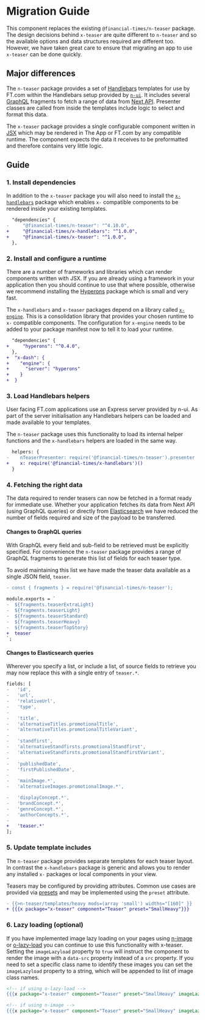 # Migration Guide

This component replaces the existing `@financial-times/n-teaser` package. The design decisions behind `x-teaser` are quite different to `n-teaser` and so the available options and data structures required are different too. However, we have taken great care to ensure that migrating an app to use `x-teaser` can be done quickly.

## Major differences

The `n-teaser` package provides a set of [Handlebars] templates for use by FT.com within the Handlebars setup provided by [`n-ui`][n-ui]. It includes several [GraphQL] fragments to fetch a range of data from [Next API]. Presenter classes are called from inside the templates include logic to select and format this data.

The `x-teaser` package provides a single configurable component written in [JSX] which may be rendered in The App or FT.com by any compatible runtime. The component expects the data it receives to be preformatted and therefore contains very little logic.

[Handlebars]: https://handlebarsjs.com/
[n-ui]: https://github.com/Financial-Times/n-ui
[GraphQL]: https://graphql.org/
[Next API]: https://github.com/Financial-Times/next-api
[JSX]: https://jasonformat.com/wtf-is-jsx/

## Guide

### 1. Install dependencies

In addition to the `x-teaser` package you will also need to install the [`x-handlebars`][x-handlebars] package which enables `x-` compatible components to be rendered inside your existing templates.

```diff
  "dependencies" {
-     "@financial-times/n-teaser": "^4.10.0",
+     "@financial-times/x-handlebars": "^1.0.0",
+     "@financial-times/x-teaser": "^1.0.0",
  },
```

[x-handlebars]: https://github.com/Financial-Times/x-dash/tree/master/packages/x-handlebars

### 2. Install and configure a runtime

There are a number of frameworks and libraries which can render components written with JSX. If you are already using a framework in your application then you should continue to use that where possible, otherwise we recommend installing the [Hyperons](https://www.npmjs.com/package/hyperons) package which is small and very fast.

The `x-handlebars` and `x-teaser` packages depend on a library called [`x-engine`][x-engine]. This is a consolidation library that provides your chosen runtime to `x-` compatible components. The configuration for `x-engine` needs to be added to your package manifest now to tell it to load your runtime.

```diff
  "dependencies" {
+     "hyperons": "^0.4.0",
  },
+  "x-dash": {
+    "engine": {
+      "server": "hyperons"
+    }
+  }
```

[x-engine]: https://github.com/Financial-Times/x-dash/tree/master/packages/x-handlebars

### 3. Load Handlebars helpers

User facing FT.com applications use an Express server provided by n-ui. As part of the server initialisation any Handlebars helpers can be loaded and made available to your templates.

The `n-teaser` package uses this functionality to load its internal helper functions and the `x-handlebars` helpers are loaded in the same way.

```diff
  helpers: {
-    nTeaserPresenter: require('@financial-times/n-teaser').presenter
+    x: require('@financial-times/x-handlebars')()
  }
```

### 4. Fetching the right data

The data required to render teasers can now be fetched in a format ready for immediate use. Whether your application fetches its data from Next API (using GraphQL queries) or directly from [Elasticsearch] we have reduced the number of fields required and size of the payload to be transferred.

[Elasticsearch]: https://github.com/Financial-Times/next-es-interface/

#### Changes to GraphQL queries

With GraphQL every field and sub-field to be retrieved must be explicitly specified. For convenience the `n-teaser` package provides a range of GraphQL fragments to generate this list of fields for each teaser type.

To avoid maintaining this list we have made the teaser data available as a single JSON field, `teaser`.

```diff
- const { fragments } = require('@financial-times/n-teaser');

module.exports = `
-  ${fragments.teaserExtraLight}
-  ${fragments.teaserLight}
-  ${fragments.teaserStandard}
-  ${fragments.teaserHeavy}
-  ${fragments.teaserTopStory}
+  teaser
`;
```

#### Changes to Elasticsearch queries

Wherever you specify a list, or include a list, of source fields to retrieve you may now replace this with a single entry of `teaser.*`.

```diff
fields: [
-   'id',
-   'url',
-   'relativeUrl',
-   'type',
-
-   'title',
-   'alternativeTitles.promotionalTitle',
-   'alternativeTitles.promotionalTitleVariant',
-
-   'standfirst',
-   'alternativeStandfirsts.promotionalStandfirst',
-   'alternativeStandfirsts.promotionalStandfirstVariant',
-
-   'publishedDate',
-   'firstPublishedDate',
-
-   'mainImage.*',
-   'alternativeImages.promotionalImage.*',

-   'displayConcept.*',
-   'brandConcept.*',
-   'genreConcept.*',
-   'authorConcepts.*',
-
+   'teaser.*'
];
```

### 5. Update template includes

The `n-teaser` package provides separate templates for each teaser layout. In contrast the `x-handlebars` package is generic and allows you to render any installed `x-` packages or local components in your view.

Teasers may be configured by providing attributes. Common use cases are provided via [presets](../readme.md#presets) and may be implemented using the `preset` attribute.

```diff
- {{>n-teaser/templates/heavy mods=(array 'small') widths="[160]" }}
+ {{{x package="x-teaser" component="Teaser" preset="SmallHeavy"}}}
```

### 6. Lazy loading (optional)

If you have implemented image lazy loading on your pages using [n-image] or [o-lazy-load] you can continue to use this functionality with x-teaser. Setting the `imageLazyload` property to `true` will instruct the component to render the image with a `data-src` property instead of a `src` property. If you need to set a specific class name to identify these images you can set the `imageLazyload` property to a string, which will be appended to list of image class names.

```handlebars
<!-- if using o-lazy-load -->
{{{x package="x-teaser" component="Teaser" preset="SmallHeavy" imageLazyload="o-lazy-load"}}}

<!-- if using n-image -->
{{{x package="x-teaser" component="Teaser" preset="SmallHeavy" imageLazyload="n-image--lazy-loading"}}}
```

[n-image]: https://github.com/Financial-Times/n-image
[o-lazy-load]: https://github.com/Financial-Times/o-lazy-load/
